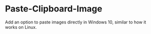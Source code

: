 # Paste-Clipboard-Image
Add an option to paste images directly in Windows 10, similar to how it works on Linux.
